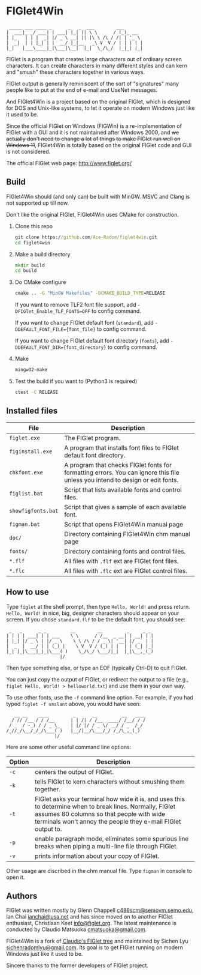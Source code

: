 # FIGlet4Win

```
 _____ ___ ____ _      _   _  ___        ___
|  ___|_ _/ ___| | ___| |_| || \ \      / (_)_ __
| |_   | | |  _| |/ _ \ __| || |\ \ /\ / /| | '_ \
|  _|  | | |_| | |  __/ |_|__   _\ V  V / | | | | |
|_|   |___\____|_|\___|\__|  |_|  \_/\_/  |_|_| |_|
```

FIGlet is a program that creates large characters out of ordinary screen characters. It can create characters in many different styles and can kern and "smush" these characters together in various ways.

FIGlet output is generally reminiscent of the sort of "signatures" many people like to put at the end of e-mail and UseNet messages.

And FIGlet4Win is a project based on the original FIGlet, which is designed for DOS and Unix-like systems, to let it operate on modern Windows just like it used to be.

Since the official FIGlet on Windows (FIGWin) is a re-implementation of FIGlet with a GUI and it is not maintained after Windows 2000, and ~~we actually don't need to change a lot of things to make FIGlet run well on Windows 11~~, FIGlet4Win is totally based on the original FIGlet code and GUI is not considered.

The official FIGlet web page: http://www.figlet.org/

## Build

FIGlet4Win should (and only can) be built with MinGW. MSVC and Clang is not supported up till now.

Don't like the original FIGlet, FIGlet4Win uses CMake for construction.

1. Clone this repo

    ```bat
    git clone https://github.com/Ace-Radom/figlet4win.git
    cd figlet4win
    ```

2. Make a build directory

    ```bat
    mkdir build
    cd build
    ```

3. Do CMake configure

    ```bat
    cmake .. -G "MinGW Makefiles" -DCMAKE_BUILD_TYPE=RELEASE
    ```

    If you want to remove TLF2 font file support, add `-DFIGlet_Enable_TLF_FONTS=OFF` to config command.

    If you want to change FIGlet default font (`standard`), add `-DDEFAULT_FONT_FILE={font_file}` to config command.

    If you want to change FIGlet default font directory (`fonts`), add `-DDEFAULT_FONT_DIR={font_directory}` to config command.

4. Make

    ```bat
    mingw32-make
    ```

5. Test the build if you want to (Python3 is required)

    ```bat
    ctest -C RELEASE
    ```
## Installed files

| File | Description |
| ---- | ----------- |
| `figlet.exe` | The FIGlet program. |
| `figinstall.exe` | A program that installs font files to FIGlet default font directory. |
| `chkfont.exe` | A program that checks FIGlet fonts for formatting errors. You can ignore this file unless you intend to design or edit fonts. |
| `figlist.bat` | Script that lists available fonts and control files. |
| `showfigfonts.bat` | Script that gives a sample of each available font. |
| `figman.bat` | Script that opens FIGlet4Win manual page |
| `doc/` | Directory containing FIGlet4Win chm manual page |
| `fonts/` | Directory containing fonts and control files. |
| `*.flf` | All files with `.flf` ext are FIGlet font files. |
| `*.flc` | All files with `.flc` ext are FIGlet control files. |

## How to use

Type `figlet` at the shell prompt, then type `Hello, World!` and press return. `Hello, World!` in nice, big, designer characters should appear on your screen. If you chose `standard.flf` to be the default font, you should see:

```
 _   _      _ _         __        __         _     _ _ 
| | | | ___| | | ___    \ \      / /__  _ __| | __| | |
| |_| |/ _ \ | |/ _ \    \ \ /\ / / _ \| '__| |/ _` | |
|  _  |  __/ | | (_) |    \ V  V / (_) | |  | | (_| |_|
|_| |_|\___|_|_|\___( )    \_/\_/ \___/|_|  |_|\__,_(_)
                    |/
```

Then type something else, or type an EOF (typically Ctrl-D) to quit FIGlet.

You can just copy the output of FIGlet, or redirect the output to a file (e.g., `figlet Hello, World! > helloworld.txt`) and use them in your own way.

To use other fonts, use the `-f` command line option. For example, if you had typed `figlet -f smslant` above, you would have seen:

```
   __ __    ____         _      __         __   ____
  / // /__ / / /__      | | /| / /__  ____/ /__/ / /
 / _  / -_) / / _ \_    | |/ |/ / _ \/ __/ / _  /_/
/_//_/\__/_/_/\___( )   |__/|__/\___/_/ /_/\_,_(_)
                  |/
```

Here are some other useful command line options:

| Option | Description |
| ------ | ----------- |
| `-c` | centers the output of FIGlet. |
| `-k` | tells FIGlet to kern characters without smushing them together. |
| `-t` | FIGlet asks your terminal how wide it is, and uses this to determine when to break lines. Normally, FIGlet assumes 80 columns so that people with wide terminals won't annoy the people they e-mail FIGlet output to. |
| `-p` | enable paragraph mode, eliminates some spurious line breaks when piping a multi-line file through FIGlet. |
| `-v` | prints information about your copy of FIGlet. |

Other usage are discribed in the chm manual file. Type `figman` in console to open it.

## Authors

FIGlet was written mostly by Glenn Chappell <c486scm@semovm.semo.edu>, Ian Chai <ianchai@usa.net> and has since moved on to another FIGlet enthusiast, Christiaan Keet <info@figlet.org>. The latest maintenance is conducted by Claudio Matsuoka <cmatsuoka@gmail.com>.

FIGlet4Win is a fork of [Claudio's FIGlet tree](https://github.com/cmatsuoka/figlet) and maintained by Sichen Lyu <sichenradomlyu@gmail.com>. Its goal is to get FIGlet running on modern Windows just like it used to be.

Sincere thanks to the former developers of FIGlet project.

